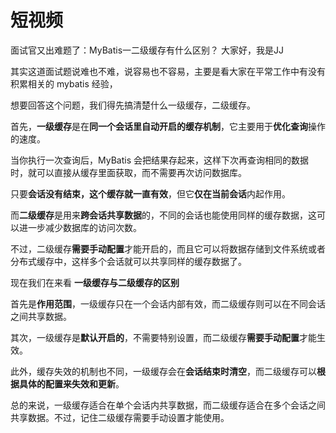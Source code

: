 # 短视频

面试官又出难题了：MyBatis一二级缓存有什么区别？ 大家好，我是JJ

其实这道面试题说难也不难，说容易也不容易，主要是看大家在平常工作中有没有积累相关的 mybatis 经验，

想要回答这个问题，我们得先搞清楚什么一级缓存，二级缓存。

首先，**一级缓存**是在**同一个会话里自动开启的缓存机制**，它主要用于**优化查询**操作的速度。

当你执行一次查询后，MyBatis 会把结果存起来，这样下次再查询相同的数据时，就可以直接从缓存里面获取，而不需要再次访问数据库。

只要**会话没有结束，这个缓存就一直有效**，但它**仅在当前会话**内起作用。

而**二级缓存**是用来**跨会话共享数据**的，不同的会话也能使用同样的缓存数据，这可以进一步减少数据库的访问次数。

不过，二级缓存**需要手动配置**才能开启的，而且它可以将数据存储到文件系统或者分布式缓存中，这样多个会话就可以共享同样的缓存数据了。

现在我们在来看 **一级缓存与二级缓存的区别**

首先是**作用范围**，一级缓存只在一个会话内部有效，而二级缓存则可以在不同会话之间共享数据。

其次，一级缓存是**默认开启的**，不需要特别设置，而二级缓存**需要手动配置**才能生效。

此外，缓存失效的机制也不同，一级缓存会在**会话结束时清空**，而二级缓存可以**根据具体的配置来失效和更新**。

总的来说，一级缓存适合在单个会话内共享数据，而二级缓存适合在多个会话之间共享数据。不过，记住二级缓存需要手动设置才能使用。
